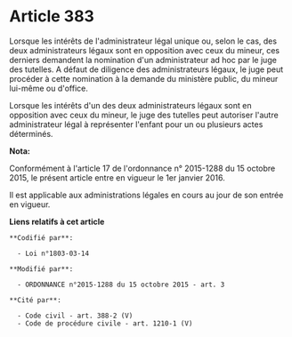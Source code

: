 # Article 383

Lorsque les intérêts de l'administrateur légal unique ou, selon le cas, des deux administrateurs légaux sont en opposition
avec ceux du mineur, ces derniers demandent la nomination d'un administrateur ad hoc par le juge des tutelles. A défaut de
diligence des administrateurs légaux, le juge peut procéder à cette nomination à la demande du ministère public, du mineur
lui-même ou d'office.

Lorsque les intérêts d'un des deux administrateurs légaux sont en opposition avec ceux du mineur, le juge des tutelles peut
autoriser l'autre administrateur légal à représenter l'enfant pour un ou plusieurs actes déterminés.

**Nota:**

Conformément à l'article 17 de l'ordonnance n° 2015-1288 du 15 octobre 2015, le présent article entre en vigueur le 1er
janvier 2016.

Il est applicable aux administrations légales en cours au jour de son entrée en vigueur.

**Liens relatifs à cet article**

	**Codifié par**:

	  - Loi n°1803-03-14

	**Modifié par**:

	  - ORDONNANCE n°2015-1288 du 15 octobre 2015 - art. 3

	**Cité par**:

	  - Code civil - art. 388-2 (V)
	  - Code de procédure civile - art. 1210-1 (V)
